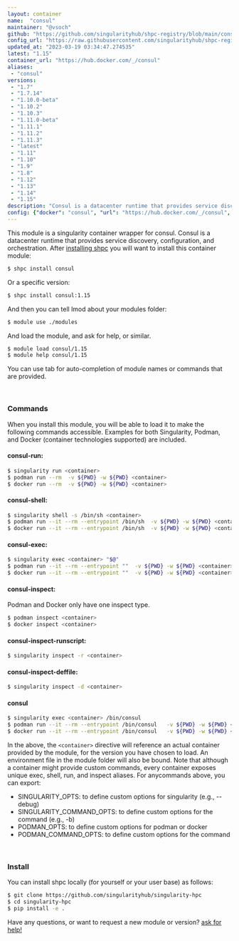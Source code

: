 ```yaml
---
layout: container
name:  "consul"
maintainer: "@vsoch"
github: "https://github.com/singularityhub/shpc-registry/blob/main/consul/container.yaml"
config_url: "https://raw.githubusercontent.com/singularityhub/shpc-registry/main/consul/container.yaml"
updated_at: "2023-03-19 03:34:47.274535"
latest: "1.15"
container_url: "https://hub.docker.com/_/consul"
aliases:
 - "consul"
versions:
 - "1.7"
 - "1.7.14"
 - "1.10.0-beta"
 - "1.10.2"
 - "1.10.3"
 - "1.11.0-beta"
 - "1.11.1"
 - "1.11.2"
 - "1.11.3"
 - "latest"
 - "1.11"
 - "1.10"
 - "1.9"
 - "1.8"
 - "1.12"
 - "1.13"
 - "1.14"
 - "1.15"
description: "Consul is a datacenter runtime that provides service discovery, configuration, and orchestration."
config: {"docker": "consul", "url": "https://hub.docker.com/_/consul", "maintainer": "@vsoch", "description": "Consul is a datacenter runtime that provides service discovery, configuration, and orchestration.", "latest": {"1.15": "sha256:28b50d5bfc7f95d515d19590d44f1cf566e550545e653452c2046c92b6a07e7e"}, "tags": {"1.7": "sha256:fce4d3cbf7d610394f5c862356f0bddc652c0062c6fb078bc7a67a8831d55d97", "1.7.14": "sha256:fce4d3cbf7d610394f5c862356f0bddc652c0062c6fb078bc7a67a8831d55d97", "1.10.0-beta": "sha256:a3a7e4fca544b3d64a36a361e3bfe814eb052df2cd76f5dd48c5005124850338", "1.10.2": "sha256:5f59265e0ddcbfadee9f18038a02e5a465242fb4f514fc0b19fc445df49ef23b", "1.10.3": "sha256:483b592fa76d734882cf7336df94a5bf6f9e808a78b1a1ba17002a2aaf80da46", "1.11.0-beta": "sha256:b65caa85b885338a6a5ff8f11b5588ccc32f6534329b4ba39191f5d4292d2331", "1.11.1": "sha256:05d70d30639d5e0411f92fb75dd670ec1ef8fa4a918c6e57960db1710fd38125", "1.11.2": "sha256:43cc31d422649c88fec7f5c146110854149da68ee70c505f5bbd667c71bc698a", "1.11.3": "sha256:019e7f964280cd5719d60b8887fe20a349d1a0365acd06290ac1b055101d4e1c", "latest": "sha256:28b50d5bfc7f95d515d19590d44f1cf566e550545e653452c2046c92b6a07e7e", "1.11": "sha256:ad656548143eacd6ceca2ea5816b083a2ff895e3d2901d00ca974bba82d835e4", "1.10": "sha256:a1db177a76c22ade0887a4b1f673dd4a10b94947a9313df34e0dea1daaf809d7", "1.9": "sha256:46ccd87fe5d42aa4d7d55522f64ab389dc2b4148f07011313d824e06d9f666ca", "1.8": "sha256:93cb9286a1ec5e084193fd2b625977df74003a81e8bc373f5adf900bb87318d4", "1.12": "sha256:0c7864d26a1ced161bb8f1ebd322b88d3cd428cefe62bf84f5e4d1acb280395f", "1.13": "sha256:ffe499f97eeef7f47a3b905270d3b5158034e21c45d2adadc4127c62ac2714ca", "1.14": "sha256:e5fb85403103f9f7c9a2c07095192bf40ec081ca16db128ab21cdaf29b0ab5f2", "1.15": "sha256:28b50d5bfc7f95d515d19590d44f1cf566e550545e653452c2046c92b6a07e7e"}, "aliases": {"consul": "/bin/consul"}}
---
```


This module is a singularity container wrapper for consul.
Consul is a datacenter runtime that provides service discovery, configuration, and orchestration.
After [installing shpc](#install) you will want to install this container module:


```bash
$ shpc install consul
```

Or a specific version:

```bash
$ shpc install consul:1.15
```

And then you can tell lmod about your modules folder:

```bash
$ module use ./modules
```

And load the module, and ask for help, or similar.

```bash
$ module load consul/1.15
$ module help consul/1.15
```

You can use tab for auto-completion of module names or commands that are provided.

<br>

### Commands

When you install this module, you will be able to load it to make the following commands accessible.
Examples for both Singularity, Podman, and Docker (container technologies supported) are included.

#### consul-run:

```bash
$ singularity run <container>
$ podman run --rm  -v ${PWD} -w ${PWD} <container>
$ docker run --rm  -v ${PWD} -w ${PWD} <container>
```

#### consul-shell:

```bash
$ singularity shell -s /bin/sh <container>
$ podman run --it --rm --entrypoint /bin/sh  -v ${PWD} -w ${PWD} <container>
$ docker run --it --rm --entrypoint /bin/sh  -v ${PWD} -w ${PWD} <container>
```

#### consul-exec:

```bash
$ singularity exec <container> "$@"
$ podman run --it --rm --entrypoint ""  -v ${PWD} -w ${PWD} <container> "$@"
$ docker run --it --rm --entrypoint ""  -v ${PWD} -w ${PWD} <container> "$@"
```

#### consul-inspect:

Podman and Docker only have one inspect type.

```bash
$ podman inspect <container>
$ docker inspect <container>
```

#### consul-inspect-runscript:

```bash
$ singularity inspect -r <container>
```

#### consul-inspect-deffile:

```bash
$ singularity inspect -d <container>
```


#### consul

```bash
$ singularity exec <container> /bin/consul
$ podman run --it --rm --entrypoint /bin/consul   -v ${PWD} -w ${PWD} <container> -c " $@"
$ docker run --it --rm --entrypoint /bin/consul   -v ${PWD} -w ${PWD} <container> -c " $@"
```



In the above, the `<container>` directive will reference an actual container provided
by the module, for the version you have chosen to load. An environment file in the
module folder will also be bound. Note that although a container
might provide custom commands, every container exposes unique exec, shell, run, and
inspect aliases. For anycommands above, you can export:

 - SINGULARITY_OPTS: to define custom options for singularity (e.g., --debug)
 - SINGULARITY_COMMAND_OPTS: to define custom options for the command (e.g., -b)
 - PODMAN_OPTS: to define custom options for podman or docker
 - PODMAN_COMMAND_OPTS: to define custom options for the command

<br>

### Install

You can install shpc locally (for yourself or your user base) as follows:

```bash
$ git clone https://github.com/singularityhub/singularity-hpc
$ cd singularity-hpc
$ pip install -e .
```

Have any questions, or want to request a new module or version? [ask for help!](https://github.com/singularityhub/singularity-hpc/issues)